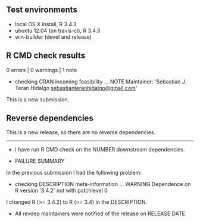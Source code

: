 ## Test environments
* local OS X install, R 3.4.3
* ubuntu 12.04 (on travis-ci), R 3.4.3
* win-builder (devel and release)

## R CMD check results

0 errors | 0 warnings | 1 note

* checking CRAN incoming feasibility ... NOTE
Maintainer: 'Sebastian J. Teran Hidalgo <sebastianteranhidalgo@gmail.com>'

This is a new submission.

## Reverse dependencies

This is a new release, so there are no reverse dependencies.

---

* I have run R CMD check on the NUMBER downstream dependencies.
  
* FAILURE SUMMARY

In the previous submission I had the following problem:

  * checking DESCRIPTION meta-information ... WARNING
    Dependence on R version '3.4.2' not with patchlevel 0
    
I changed R (>= 3.4.2) to R (>= 3.4) in the DESCRIPTION.


* All revdep maintainers were notified of the release on RELEASE DATE.
